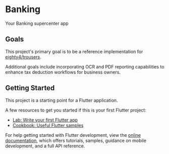 # Banking

Your Banking supercenter app

## Goals

This project's primary goal is to be a reference implementation for [eighty4/trousers](https://github.com/eighty4/trousers).

Additional goals include incorporating OCR and PDF reporting capabilities to enhance tax deduction workflows for business owners.

## Getting Started

This project is a starting point for a Flutter application.

A few resources to get you started if this is your first Flutter project:

- [Lab: Write your first Flutter app](https://docs.flutter.dev/get-started/codelab)
- [Cookbook: Useful Flutter samples](https://docs.flutter.dev/cookbook)

For help getting started with Flutter development, view the
[online documentation](https://docs.flutter.dev/), which offers tutorials,
samples, guidance on mobile development, and a full API reference.
